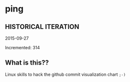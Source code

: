 # ping

## HISTORICAL ITERATION
2015-09-27

Incremented: 314

## What is this?? 
Linux skills to hack the github commit visualization chart `;-)`
